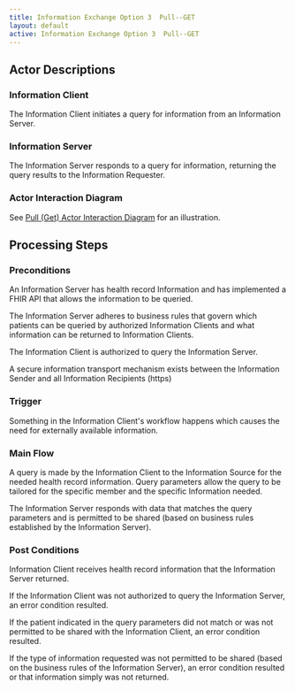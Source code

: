 ```yaml
---
title: Information Exchange Option 3  Pull--GET
layout: default
active: Information Exchange Option 3  Pull--GET
---
```


## Actor Descriptions
### Information Client
The Information Client initiates a query for information from an Information Server.
### Information Server
The Information Server responds to a query for information, returning the query results to the Information Requester.
### Actor Interaction Diagram
See <a href="https://trifolia-fhir.lantanagroup.com/igs/davinci-cdex/Pull_(GET).html">Pull (Get) Actor Interaction Diagram</a> for an illustration.

## Processing Steps
### Preconditions
An Information Server has health record Information and has implemented a FHIR API that allows the information to be queried.

The Information Server adheres to business rules that govern which patients can be queried by authorized Information Clients and what information can be returned to Information Clients.

The Information Client is authorized to query the Information Server. 

A secure information transport mechanism exists between the Information Sender and all Information Recipients (https)

### Trigger
Something in the Information Client's  workflow happens which causes the need for externally available information.

### Main Flow
A query is made by the Information Client to the Information Source for the needed health record information. Query parameters allow the query to be tailored for the specific member and the specific Information needed. 

The Information Server responds with data that matches the query parameters and is permitted to be shared (based on business rules established by the Information Server).

### Post Conditions
Information Client receives health record information that the Information Server returned.  

If the Information Client was not authorized to query the Information Server, an error condition resulted.

If the patient indicated in the query parameters did not match or was not permitted to be shared with the Information Client, an error condition resulted.

If the type of information requested was not permitted to be shared (based on the business rules of the Information Server), an error condition resulted or that information simply was not returned.

